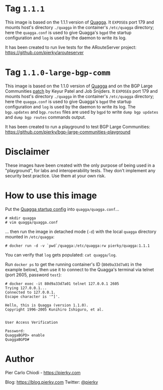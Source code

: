 # Tag `1.1.1`

This image is based on the 1.1.1 version of [Quagga](http://www.nongnu.org/quagga/). It `EXPOSE`s port 179 and mounts host's directory `./quagga` in the container's `/etc/quagga` directory; here the `quagga.conf` is used to give Quagga's `bgpd` the startup configuration and `log` is used by the daemon to write its log.

It has been created to run live tests for the ARouteServer project: https://github.com/pierky/arouteserver

# Tag `1.1.0-large-bgp-comm`

This image is based on the 1.1.0 version of [Quagga](http://www.nongnu.org/quagga/) and on the BGP Large Communities [patch](https://bugzilla.quagga.net/show_bug.cgi?id=875) by Keyur Patel and Job Snijders. It `EXPOSE`s port 179 and mounts host's directory `./quagga` in the container's `/etc/quagga` directory; here the `quagga.conf` is used to give Quagga's `bgpd` the startup configuration and `log` is used by the daemon to write its log. The `bgp.updates` and `bgp.routes` files are used by `bgpd` to write `dump bgp updates` and `dump bgp routes` commands output.

It has been created to run a playground to test BGP Large Communities: https://github.com/pierky/bgp-large-communities-playground

# Disclaimer

These images have been created with the only purpose of being used in a "playground", for labs and interoperability tests. They don't implement any security best practice. Use them at your own risk.

# How to use this image

Put the [Quagga startup config](http://www.nongnu.org/quagga/docs/docs-info.html#BGP) into `quagga/quagga.conf`...

```
# mkdir quagga
# vim quagga/quagga.conf
```

... then run the image in detached mode (`-d`) with the local `quagga` directory mounted in `/etc/quagga`:

```
# docker run -d -v `pwd`/quagga:/etc/quagga:rw pierky/quagga:1.1.1
```

You can verify that `log` gets populated: `cat quagga/log`.

Run `docker ps` to get the running container's ID (`80d9a33d7a01` in the example below), then use it to connect to the Quagga's terminal via telnet (port 2605, password `test`):

```
# docker exec -it 80d9a33d7a01 telnet 127.0.0.1 2605
Trying 127.0.0.1...
Connected to 127.0.0.1.
Escape character is '^]'.

Hello, this is Quagga (version 1.1.0).
Copyright 1996-2005 Kunihiro Ishiguro, et al.


User Access Verification

Password:
QuaggaBGPD> enable
QuaggaBGPD#
```

# Author

Pier Carlo Chiodi - https://pierky.com

Blog: https://blog.pierky.com Twitter: [@pierky](https://twitter.com/pierky)


